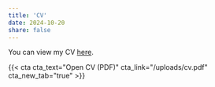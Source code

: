 ```yaml
---
title: 'CV'
date: 2024-10-20
share: false
---
```


You can view my CV [here](/uploads/cv.pdf).

{{< cta cta_text="Open CV (PDF)" cta_link="/uploads/cv.pdf" cta_new_tab="true" >}}
